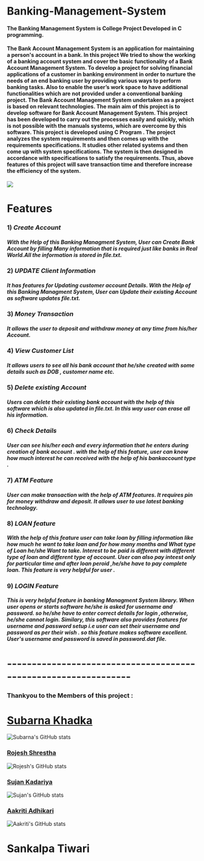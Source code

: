 # Banking-Management-System
#### **The Banking Management System** is College Project Developed in C programming.
 #### The Bank Account Management System is an application for maintaining a person's account in a bank. In this project We tried to show the working of a banking account system and cover the basic functionality of a Bank Account Management System. To develop a project for solving financial applications of a customer in banking environment in order to nurture the needs of an end banking user by providing various ways to perform banking tasks. Also to enable the user’s work space to have additional functionalities which are not provided under a conventional banking project. The Bank Account Management System undertaken as a project is based on relevant technologies. The main aim of this project is to develop software for Bank Account Management System. This project has been developed to carry out the processes easily and quickly, which is not possible with the manuals systems, which are overcome by this software. This project is developed using C Program . The project analyzes the system requirements and then comes up with the requirements specifications. It studies other related systems and then come up with system specifications. The system is then designed in accordance with specifications to satisfy the requirements.  Thus, above features of this project will save transaction time and therefore increase the efficiency of the system.
![](https://raw.githubusercontent.com/thenewbie0000/Banking-Management-System/master/ProjectLogo.png)


 

 
 # Features 
 ### 1) ***Create Account***
 ##### *With the Help of this Banking Managment System, User can Create Bank Account by filling Many information that is required just like banks in Real World.All the information is stored in file.txt.*
### 2) ***UPDATE Client Information*** 
##### *It has features for Updating customer account Details. With the Help of this Banking Managment System, User can Update their existing Account as software  updates file.txt.*
### 3) ***Money Transaction*** 
##### *It allows the user to deposit and withdraw money at any time from his/her Account.*
### 4) ***View Customer List*** 
##### *It allows users to see all his bank account that he/she created with some details such as  DOB , customer name etc.*
 ### 5) ***Delete existing Account*** 
##### *Users can delete their existing bank account with the help of this software which is also updated in file.txt. In this way user can erase all his information.*
### 6) ***Check Details*** 
##### *User can see his/her each and every information that he enters during creation of bank account . with the help of this feature, user can know how much interest he can received with the help of his bankaccount type .*
### 7) ***ATM Feature*** 
##### *User can make transaction with the help of ATM features. It requires pin for money withdraw and deposit. It allows user to use latest banking technology.*
### 8) ***LOAN feature*** 
##### *With the help of this feature user can take loan by filling information like how much he want to take loan and for how many months and What type of Loan he/she Want to take. Interest to be paid is different with different type of loan and different type of account. User can also pay inteest only for particular time and after loan peroid ,he/she have to pay complete loan. This feature is very helpful for user .*
 ### 9) ***LOGIN Feature*** 
##### *This is very helpful feature in banking Managment System library. When user opens or starts software he/she is asked for username and password. so he/she have to enter correct details for login ,otherwise, he/she cannot login. Similary, this software also provides features for username and password setup i.e user can set their username and password as per their wish . so this feature makes software excellent.  User's username  and password is saved in password.dat file.*

 # ---------------------------------------------------------------
 
### Thankyou to the Members of this project :
# [Subarna Khadka](https://github.com/SubarnaKhadka)
 ![Subarna's GitHub stats](https://github-readme-stats.vercel.app/api?username=SubarnaKhadka&show_icons=true&theme=radical)
### [Rojesh Shrestha](https://github.com/thenewbie0000)
![Rojesh's GitHub stats](https://github-readme-stats.vercel.app/api?username=thenewbie0000&show_icons=true&theme=radical)
### [Sujan Kadariya](https://github.com/sujankadariya)
 ![Sujan's GitHub stats](https://github-readme-stats.vercel.app/api?username=sujankadariya&show_icons=true&theme=radical)
### [Aakriti Adhikari](https://github.com/aakritits)
 ![Aakriti's GitHub stats](https://github-readme-stats.vercel.app/api?username=aakritits&show_icons=true&theme=radical)
 
# Sankalpa Tiwari



